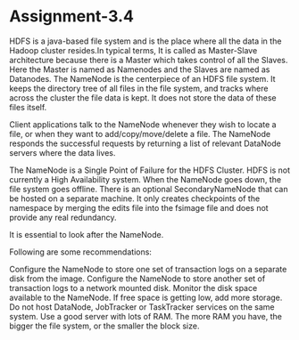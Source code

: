 # Assignment-3.4
HDFS is a java-based file system and is the place where all the data in the Hadoop cluster resides.In typical terms, It is called as Master-Slave architecture because there is a Master which takes control of all the Slaves. Here the Master is named as Namenodes and the Slaves are named as Datanodes.
The NameNode is the centerpiece of an HDFS file system. It keeps the directory tree of all files in the file system, and tracks where across the cluster the file data is kept. It does not store the data of these files itself.

Client applications talk to the NameNode whenever they wish to locate a file, or when they want to add/copy/move/delete a file. The NameNode responds the successful requests by returning a list of relevant DataNode servers where the data lives.

The NameNode is a Single Point of Failure for the HDFS Cluster. HDFS is not currently a High Availability system. When the NameNode goes down, the file system goes offline. There is an optional SecondaryNameNode that can be hosted on a separate machine. It only creates checkpoints of the namespace by merging the edits file into the fsimage file and does not provide any real redundancy. 

It is essential to look after the NameNode.

Following are some recommendations:

Configure the NameNode to store one set of transaction logs on a separate disk from the image.
Configure the NameNode to store another set of transaction logs to a network mounted disk.
Monitor the disk space available to the NameNode. If free space is getting low, add more storage.
Do not host DataNode, JobTracker or TaskTracker services on the same system.
Use a good server with lots of RAM. The more RAM you have, the bigger the file system, or the smaller the block size.
